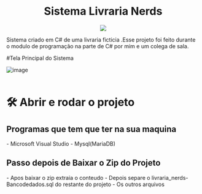 <h1 align="center">Sistema Livraria Nerds </h1>
<p align="center">
<img src="http://img.shields.io/static/v1?label=STATUS&message=%20CONCLUIDO&color=GREEN&style=for-the-badge"/>
</p>
Sistema criado em C# de uma livraria ficticia .Esse projeto foi feito durante o modulo de programação na parte de C# por mim e um colega de sala.

#Tela Principal do Sistema

![image](https://user-images.githubusercontent.com/97040972/158994343-6c872cc9-8cd3-497b-b182-1c0d5cdf609c.png)
<br>
<br>

# 🛠️ Abrir e rodar o projeto

<h2> Programas que tem que ter na sua maquina</h2>
- Microsoft Visual Studio
- Mysql(MariaDB)

<h2> Passo depois de Baixar o Zip do Projeto</h2>
- Apos baixar o zip  extraia o conteudo
- Depois separe o livraria_nerds-Bancodedados.sql do restante do projeto
- Os outros arquivos 

 
    
